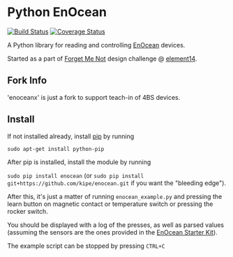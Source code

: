 # Python EnOcean #

[![Build Status](https://travis-ci.org/kipe/enocean.svg?branch=master)](https://travis-ci.org/kipe/enocean)
[![Coverage Status](https://coveralls.io/repos/github/kipe/enocean/badge.svg?branch=master)](https://coveralls.io/github/kipe/enocean?branch=master)

A Python library for reading and controlling [EnOcean](http://www.enocean.com/) devices.

Started as a part of [Forget Me Not](http://www.element14.com/community/community/design-challenges/forget-me-not)
design challenge @ [element14](http://www.element14.com/).

## Fork Info ##
'enoceanx' is just a fork to support teach-in of 4BS devices. 

## Install ##

If not installed already, install [pip](https://pypi.python.org/pypi/pip) by running

`sudo apt-get install python-pip`

After pip is installed, install the module by running

`sudo pip install enocean` (or `sudo pip install git+https://github.com/kipe/enocean.git` if you want the "bleeding edge").

After this, it's just a matter of running `enocean_example.py` and pressing the
learn button on magnetic contact or temperature switch or pressing the rocker switch.

You should be displayed with a log of the presses, as well as parsed values
(assuming the sensors are the ones provided in the [EnOcean Starter Kit](https://www.enocean.com/en/enocean_modules/esk-300)).

The example script can be stopped by pressing `CTRL+C`
